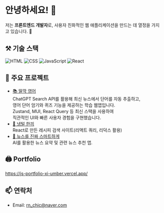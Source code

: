 # 안녕하세요! 👋
저는 **프론트엔드 개발자**로, 사용자 친화적인 웹 애플리케이션을 만드는 데 열정을 가지고 있습니다. 🌟  
## ⚒ 기술 스택
![HTML](https://img.shields.io/badge/-HTML5-E34F26?logo=html5&logoColor=white)
![CSS](https://img.shields.io/badge/-CSS3-1572B6?logo=css3&logoColor=white)
![JavaScript](https://img.shields.io/badge/-JavaScript-F7DF1E?logo=javascript&logoColor=black)
![React](https://img.shields.io/badge/-React-61DAFB?logo=react&logoColor=black)
## 🌟 주요 프로젝트
- [📚 딸깍 영어](https://ddalkkak-english.netlify.app/)  
  ChatGPT Search API를 활용해 최신 뉴스에서 단어를 자동 추출하고,  
  영어 단어 암기와 퀴즈 기능을 제공하는 학습 웹앱입니다.  
  Zustand, MUI, React Query 등 최신 스택을 사용하여  
  직관적인 UI와 빠른 사용자 경험을 구현했습니다.  
- [🍳 냉털 한끼](https://bejewelled-cuchufli-22921c.netlify.app/)  
  React로 만든 레시피 검색 사이트(리액트 쿼리, 리덕스 활용)
- [📰 뉴스를 진짜 스마트하게](https://github.com/SK-flyai/NateNews)  
  AI를 활용한 뉴스 요약 및 관련 뉴스 추천 앱.
## 🖨 Portfolio
https://js-portfolio-xi-umber.vercel.app/
## 📫 연락처
- Email: rn_chic@naver.com

